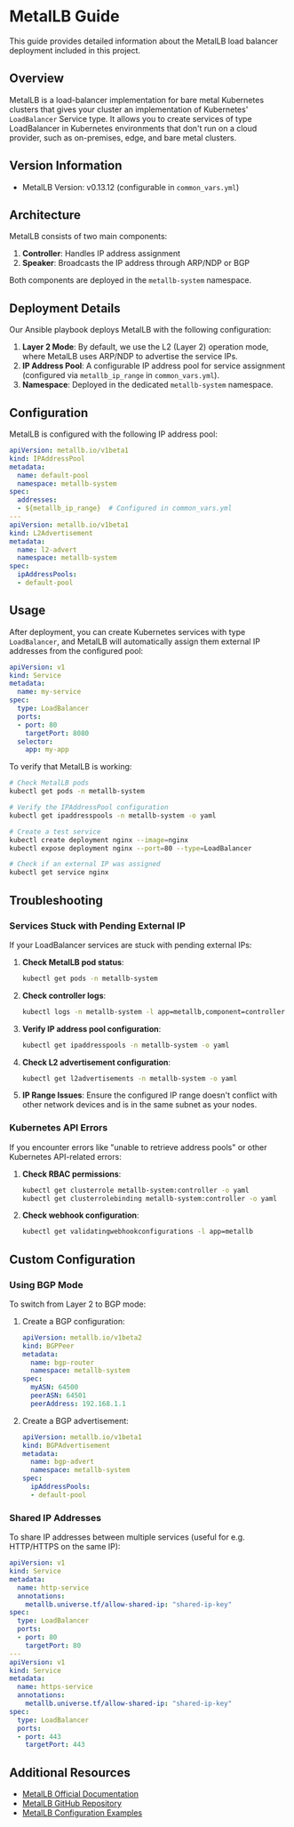 # MetalLB Guide

This guide provides detailed information about the MetalLB load balancer deployment included in this project.

## Overview

MetalLB is a load-balancer implementation for bare metal Kubernetes clusters that gives your cluster an implementation of Kubernetes' `LoadBalancer` Service type. It allows you to create services of type LoadBalancer in Kubernetes environments that don't run on a cloud provider, such as on-premises, edge, and bare metal clusters.

## Version Information

- MetalLB Version: v0.13.12 (configurable in `common_vars.yml`)

## Architecture

MetalLB consists of two main components:

1. **Controller**: Handles IP address assignment
2. **Speaker**: Broadcasts the IP address through ARP/NDP or BGP

Both components are deployed in the `metallb-system` namespace.

## Deployment Details

Our Ansible playbook deploys MetalLB with the following configuration:

1. **Layer 2 Mode**: By default, we use the L2 (Layer 2) operation mode, where MetalLB uses ARP/NDP to advertise the service IPs.
2. **IP Address Pool**: A configurable IP address pool for service assignment (configured via `metallb_ip_range` in `common_vars.yml`).
3. **Namespace**: Deployed in the dedicated `metallb-system` namespace.

## Configuration

MetalLB is configured with the following IP address pool:

```yaml
apiVersion: metallb.io/v1beta1
kind: IPAddressPool
metadata:
  name: default-pool
  namespace: metallb-system
spec:
  addresses:
  - ${metallb_ip_range}  # Configured in common_vars.yml
---
apiVersion: metallb.io/v1beta1
kind: L2Advertisement
metadata:
  name: l2-advert
  namespace: metallb-system
spec:
  ipAddressPools:
  - default-pool
```

## Usage

After deployment, you can create Kubernetes services with type `LoadBalancer`, and MetalLB will automatically assign them external IP addresses from the configured pool:

```yaml
apiVersion: v1
kind: Service
metadata:
  name: my-service
spec:
  type: LoadBalancer
  ports:
  - port: 80
    targetPort: 8080
  selector:
    app: my-app
```

To verify that MetalLB is working:

```bash
# Check MetalLB pods
kubectl get pods -n metallb-system

# Verify the IPAddressPool configuration
kubectl get ipaddresspools -n metallb-system -o yaml

# Create a test service
kubectl create deployment nginx --image=nginx
kubectl expose deployment nginx --port=80 --type=LoadBalancer

# Check if an external IP was assigned
kubectl get service nginx
```

## Troubleshooting

### Services Stuck with Pending External IP

If your LoadBalancer services are stuck with pending external IPs:

1. **Check MetalLB pod status**:
   ```bash
   kubectl get pods -n metallb-system
   ```

2. **Check controller logs**:
   ```bash
   kubectl logs -n metallb-system -l app=metallb,component=controller
   ```

3. **Verify IP address pool configuration**:
   ```bash
   kubectl get ipaddresspools -n metallb-system -o yaml
   ```

4. **Check L2 advertisement configuration**:
   ```bash
   kubectl get l2advertisements -n metallb-system -o yaml
   ```

5. **IP Range Issues**: Ensure the configured IP range doesn't conflict with other network devices and is in the same subnet as your nodes.

### Kubernetes API Errors

If you encounter errors like "unable to retrieve address pools" or other Kubernetes API-related errors:

1. **Check RBAC permissions**:
   ```bash
   kubectl get clusterrole metallb-system:controller -o yaml
   kubectl get clusterrolebinding metallb-system:controller -o yaml
   ```

2. **Check webhook configuration**:
   ```bash
   kubectl get validatingwebhookconfigurations -l app=metallb
   ```

## Custom Configuration

### Using BGP Mode

To switch from Layer 2 to BGP mode:

1. Create a BGP configuration:
   ```yaml
   apiVersion: metallb.io/v1beta2
   kind: BGPPeer
   metadata:
     name: bgp-router
     namespace: metallb-system
   spec:
     myASN: 64500
     peerASN: 64501
     peerAddress: 192.168.1.1
   ```

2. Create a BGP advertisement:
   ```yaml
   apiVersion: metallb.io/v1beta1
   kind: BGPAdvertisement
   metadata:
     name: bgp-advert
     namespace: metallb-system
   spec:
     ipAddressPools:
     - default-pool
   ```

### Shared IP Addresses

To share IP addresses between multiple services (useful for e.g. HTTP/HTTPS on the same IP):

```yaml
apiVersion: v1
kind: Service
metadata:
  name: http-service
  annotations:
    metallb.universe.tf/allow-shared-ip: "shared-ip-key"
spec:
  type: LoadBalancer
  ports:
  - port: 80
    targetPort: 80
---
apiVersion: v1
kind: Service
metadata:
  name: https-service
  annotations:
    metallb.universe.tf/allow-shared-ip: "shared-ip-key"
spec:
  type: LoadBalancer
  ports:
  - port: 443
    targetPort: 443
```

## Additional Resources

- [MetalLB Official Documentation](https://metallb.universe.tf/)
- [MetalLB GitHub Repository](https://github.com/metallb/metallb)
- [MetalLB Configuration Examples](../examples/README.md#metallb-configuration)
